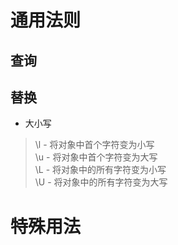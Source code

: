# 通用法则
## 查询
## 替换
- 大小写
> \l - 将对象中首个字符变为小写  
\u - 将对象中首个字符变为大写  
\L - 将对象中的所有字符变为小写  
\U - 将对象中的所有字符变为大写

# 特殊用法
